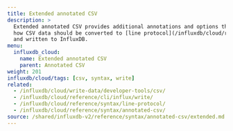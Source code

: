 ```yaml
---
title: Extended annotated CSV
description: >
  Extended annotated CSV provides additional annotations and options that specify
  how CSV data should be converted to [line protocol](/influxdb/cloud/reference/syntax/line-protocol/)
  and written to InfluxDB.
menu:
  influxdb_cloud:
    name: Extended annotated CSV
    parent: Annotated CSV
weight: 201
influxdb/cloud/tags: [csv, syntax, write]
related:
  - /influxdb/cloud/write-data/developer-tools/csv/
  - /influxdb/cloud/reference/cli/influx/write/
  - /influxdb/cloud/reference/syntax/line-protocol/
  - /influxdb/cloud/reference/syntax/annotated-csv/
source: /shared/influxdb-v2/reference/syntax/annotated-csv/extended.md
---
```


<!-- The content of this file is at 
// SOURCE content/shared/influxdb-v2/reference/syntax/annotated-csv/extended.md-->
